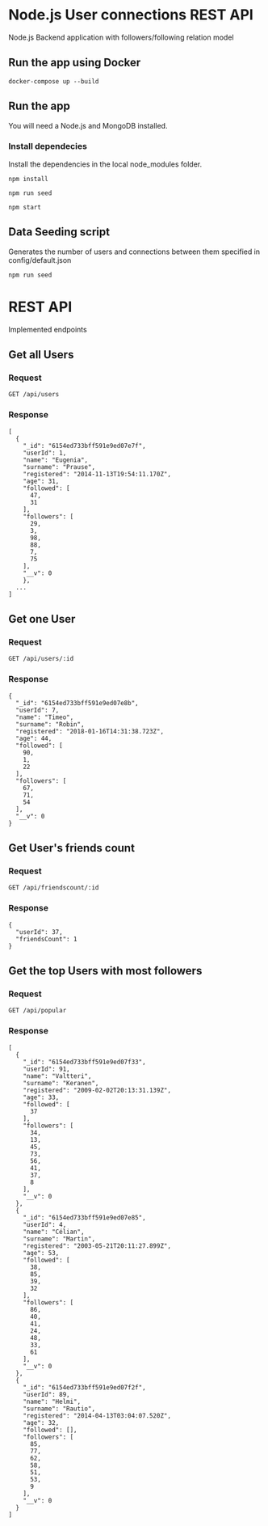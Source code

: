 # Node.js User connections REST API
Node.js Backend application with followers/following relation model

## Run the app using Docker

    docker-compose up --build

## Run the app
You will need a Node.js and MongoDB installed.

### Install dependecies
Install the dependencies in the local node_modules folder.

    npm install

    npm run seed

    npm start

## Data Seeding script
Generates the number of users and connections between them specified in config/default.json

    npm run seed

# REST API
Implemented endpoints

## Get all Users

### Request
`GET /api/users`

### Response
```
[
  {
    "_id": "6154ed733bff591e9ed07e7f",
    "userId": 1,
    "name": "Eugenia",
    "surname": "Prause",
    "registered": "2014-11-13T19:54:11.170Z",
    "age": 31,
    "followed": [
      47,
      31
    ],
    "followers": [
      29,
      3,
      98,
      88,
      7,
      75
    ],
    "__v": 0
    },
  ...
]
```


## Get one User

### Request
`GET /api/users/:id`

### Response
```
{
  "_id": "6154ed733bff591e9ed07e8b",
  "userId": 7,
  "name": "Timeo",
  "surname": "Robin",
  "registered": "2018-01-16T14:31:38.723Z",
  "age": 44,
  "followed": [
    90,
    1,
    22
  ],
  "followers": [
    67,
    71,
    54
  ],
  "__v": 0
}
```

## Get User's friends count

### Request
`GET /api/friendscount/:id`

### Response
```
{
  "userId": 37,
  "friendsCount": 1
}
```

## Get the top Users with most followers

### Request
`GET /api/popular`

### Response
```
[
  {
    "_id": "6154ed733bff591e9ed07f33",
    "userId": 91,
    "name": "Valtteri",
    "surname": "Keranen",
    "registered": "2009-02-02T20:13:31.139Z",
    "age": 33,
    "followed": [
      37
    ],
    "followers": [
      34,
      13,
      45,
      73,
      56,
      41,
      37,
      8
    ],
    "__v": 0
  },
  {
    "_id": "6154ed733bff591e9ed07e85",
    "userId": 4,
    "name": "Célian",
    "surname": "Martin",
    "registered": "2003-05-21T20:11:27.899Z",
    "age": 53,
    "followed": [
      38,
      85,
      39,
      32
    ],
    "followers": [
      86,
      40,
      41,
      24,
      48,
      33,
      61
    ],
    "__v": 0
  },
  {
    "_id": "6154ed733bff591e9ed07f2f",
    "userId": 89,
    "name": "Helmi",
    "surname": "Rautio",
    "registered": "2014-04-13T03:04:07.520Z",
    "age": 32,
    "followed": [],
    "followers": [
      85,
      77,
      62,
      58,
      51,
      53,
      9
    ],
    "__v": 0
  }
]
```

